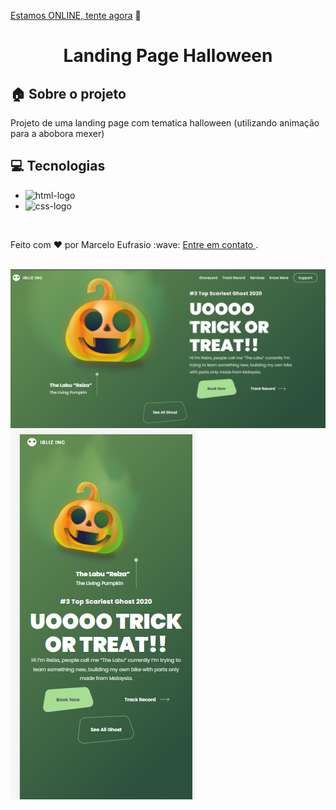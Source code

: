 [Estamos ONLINE, tente agora](https://marceloeufrasiof.github.io/Landing-page-haloween/) :tada:<br>
<h1 align="center"> Landing Page Halloween </h1>


## :house: Sobre o projeto

Projeto de uma landing page com tematica halloween (utilizando animação para a abobora mexer)
<br>

## :computer: Tecnologias

- <img src="https://img.shields.io/badge/HTML5-E34F26?style=for-the-badge&logo=html5&logoColor=white" alt="html-logo"/>
- <img src="https://img.shields.io/badge/CSS3-1572B6?style=for-the-badge&logo=css3&logoColor=white" alt="css-logo"/>
<br>
<p>Feito com ♥ por Marcelo Eufrasio :wave: <a href="https://www.linkedin.com/in/marcelo-eufrasio-834034234/"> Entre em contato </a>.</p>
<br>
<img src="https://github.com/marceloeufrasiof/Landing-page-haloween/blob/master/Assets/page.png"/>
<img src="https://github.com/marceloeufrasiof/Landing-page-haloween/blob/master/Assets/page-cellphone.png"/>
